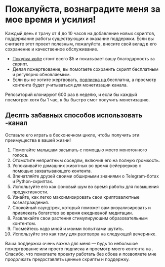 # Пожалуйста, вознаградите меня за мое время и усилия!

Каждый день я трачу от 4 до 10 часов на добавление новых скриптов, поддержание работы существующих и оказание поддержки. Если вы считаете этот проект полезным, пожалуйста, внесите свой вклад в его сохранение и качественное обслуживание.

- [Покупка кофе]() стоит всего $5 и показывает вашу благодарность за скрипт.
- Делая пожертвование, вы помогаете сохранить скрипт бесплатным и регулярно обновляемым.
- Если вы не хотите жертвовать, [подписка на ]() бесплатна, а просмотр контента будет учитываться для монетизации канала.

Репозиторий клонируют 600 раз в неделю, и если бы каждый посмотрел хотя бы 1 час, я бы быстро смог получить монетизацию.

## Десять забавных способов использовать -канал

Оставьте его играть в бесконечном цикле, чтобы получить эти преимущества в вашей жизни!

1. Помогайте малышам засыпать с помощью моего монотонного голоса.
2. Отомстите неприятным соседям, включив его на полную громкость.
3. Успокаивайте домашних животных во время фейерверков с помощью захватывающего контента.
4. Впечатляйте друзей своими обширными знаниями о Telegram-ботах и Python-скриптах.
5. Используйте его как фоновый шум во время работы для повышения продуктивности.
6. Узнайте, как легко максимизировать свои криптовалютные вознаграждения.
7. Спокойный саундтрек, который поможет вам визуализировать и привлекать богатство во время ежедневной медитации.
8. Развлекайте свои растения стимулирующим образовательным контентом.
9. Посмейтесь надо мной и моими попытками шутить.
10. Используйте это как тему для разговора на следующей вечеринке.

Ваша поддержка очень важна для меня — будь то небольшое пожертвование или просто подписка и просмотр моего контента на . Спасибо, что помогаете проекту работать без сбоев и позволяете мне продолжать предоставлять ценные скрипты и поддержку.